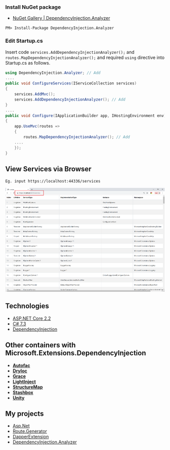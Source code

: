 ### Install NuGet package
- [NuGet Gallery | DependencyInjection.Analyzer](https://www.nuget.org/packages/DependencyInjection.Analyzer)

```
PM> Install-Package DependencyInjection.Analyzer
```

### Edit Startup.cs
Insert code ```services.AddDependencyInjectionAnalyzer();``` and ```routes.MapDependencyInjectionAnalyzer();``` and required ```using``` directive into Startup.cs as follows.

```cs
using DependencyInjection.Analyzer; // Add
....
public void ConfigureServices(IServiceCollection services)
{
    services.AddMvc();
    services.AddDependencyInjectionAnalyzer(); // Add
}
....
public void Configure(IApplicationBuilder app, IHostingEnvironment env)
{
    app.UseMvc(routes =>
    {
        routes.MapDependencyInjectionAnalyzer(); // Add
	....
    });
}
```
## View Services via Browser
```
Eg. input https://localhost:44336/services
```
![screenshot](https://github.com/188867052/DependencyInjection.Analyzer/blob/master/DependencyInjection.Analyzer/services.png)

## Technologies

* [ASP.NET Core 2.2](https://docs.microsoft.com/en-us/aspnet/core)
* [C# 7.3](https://docs.microsoft.com/en-us/dotnet/csharp)
* [DependencyInjection](https://github.com/aspnet/DependencyInjection)

## Other containers with Microsoft.Extensions.DependencyInjection

* [**Autofac**](https://autofac.readthedocs.org/en/latest/integration/aspnetcore.html)
* [**DryIoc**](https://www.nuget.org/packages/DryIoc.Microsoft.DependencyInjection)
* [**Grace**](https://www.nuget.org/packages/Grace.DependencyInjection.Extensions)
* [**LightInject**](https://github.com/seesharper/LightInject.Microsoft.DependencyInjection)
* [**StructureMap**](https://github.com/structuremap/StructureMap.Microsoft.DependencyInjection)
* [**Stashbox**](https://github.com/z4kn4fein/stashbox-extensions-dependencyinjection)
* [**Unity**](https://www.nuget.org/packages/Unity.Microsoft.DependencyInjection/)

## My projects
* [Asp.Net](https://github.com/188867052/Asp.Net)
* [Route.Generator](https://github.com/188867052/Route.Generator)
* [DapperExtension](https://github.com/188867052/DapperExtension)
* [DependencyInjection.Analyzer](https://github.com/188867052/DependencyInjection.Analyzer)
